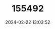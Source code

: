 ---
title: "155492"
category: "Graziana adlitzensis"
draft: false
date: 2024-02-22 13:03:52
languages:
  German: ["Adlitzgraben-Zwergquellschnecke"]
---